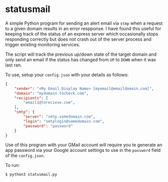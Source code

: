 # statusmail

A simple Python program for sending an alert email via `stmp` when a request to a given domain results in an error respponse. I have found this useful for keeping track of the status of an express server which occasionally stops responding correctly but does not crash out of the server process and trigger existing monitoring services. 

The script will track the previous up/down state of the target domain and only send an email if the status has changed from `UP` to `DOWN` when it was last ran. 

To use, setup your `config.json` with your details as follows:

```json
{
    "sender": "<My Email Display Name> [myemail@emaildomain.com]",
    "domain": "mydomain.tocheck.com",
    "recipients": [
        "email1@torecieve.com",
    ],
    "smtp": {
        "server": "smtp.somedomain.com",
        "login": "smtplogin@somedomain.com",
        "password": "password"
    }
}
```

Use of this program with your GMail account will require you te generate an app password via your Google account settings to use in the `password` field of the `config.json`.

To run:

```
$ python3 statusmail.py
```